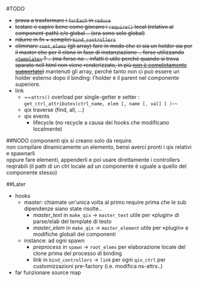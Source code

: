 #TODO

+ ~~prova a trasformare i `forEach` in `reduce`~~
+ ~~testare e capire bene come giocano i `require()` local (relativo al component-path) e/o global .. (ora sono solo global)~~
+ ~~ridurre in fn + semplici `bind_controllers`~~
+ ~~eliminare `root_elems` (gli array) fare in modo che ci sia un holder sia per il master che per il clone in fase di instanziazione .. forse utilizzando [`<template>`](https://developer.mozilla.org/it/docs/Web/HTML/Element/template) ? .. (ma forse no .. infatti è utile perché quando si trova sparato nell html non viene renderizzato, in più [non è completamente supportato](http://caniuse.com/#feat=template))~~ mantenuti gli array, perché tanto non ci può essere un holder esterno dopo il binding: l'holder è il parent nel componente superiore.  
+ link
  + ~~`attrs()` overload per single-getter e setter : `get_ctrl_attributes(ctrl_name, elem [, name [, val] ] )~~` 
  + qix traverse (find, all, ...)
  + qix events
    + lifecycle (no recycle a causa dei hooks che modificano localmente)

##NODO
componenti qix si creano solo da require.  
non compilare dinamicamente un elemento, bensì averci pronti i qix relativi e spawnarli  
oppure fare elementi, appenderli e poi usare direttamente i controllers reqirabili (il path di un ctrl locale ad un componente è uguale a quello del componente stesso) 

##Later
+ hooks
  + master: chiamate un'unica volta al primo require prima che le sub dipendenze siano state risolte..
    + *master_text* in `make_qix` -> `master_text`  utile per «plugin» di parse/elab del template di testo
    + *master_elem* in `make_qix` -> `master_element` utile per «plugin» e modifiche globali dei componenti
  + instance: ad ogni spawn
    + *preprocess* in `spawn` -> `root_elems` per elaborazione locale del clone prima del processo di binding
    + *link* in `bind_controllers` -> `link` per ogni `qix_ctrl` per customizzazioni pre-factory (i.e. modifica ns-attrs..)
+ far funzionare source map 

